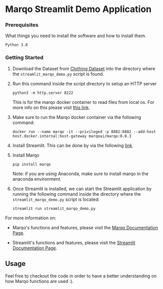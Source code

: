 # Marqo Streamlit Demo Application

### Prerequisites

What things you need to install the software and how to install them.

```
Python 3.8
```

### Getting Started

1. Download the Dataset from
    [Clothing Dataset](https://github.com/alexeygrigorev/clothing-dataset) into the directory where the `streamlit_marqo_demo.py` script is found.

2. Run this command inside the script directory to setup an HTTP server
    ```
    python3 -m http.server 8222
    ```
    This is for the marqo docker container to read files from local os.
    For more info on this please visit [this link](https://github.com/marqo-ai/marqo/issues/35).

3. Make sure to run the Marqo docker container via the following command:
    ```
    docker run --name marqo -it --privileged -p 8882:8882 --add-host host.docker.internal:host-gateway marqoai/marqo:0.0.3
    ```

4. Install Streamlit. This can be done by via the following [link](https://docs.streamlit.io/library/get-started/installation).

5. Install Marqo
    ```
    pip install marqo
    ```
    Note: if you are using Anaconda, make sure to install marqo in the anaconda environment.

6. Once Streamlit is installed, we can start the Streamlit application by running the following command inside the directory where the `streamlit_marqo_demo.py` script is located:
    ```
    streamlit run streamlit_marqo_demo.py
    ```

For more information on: 
- Marqo's functions and features, please visit the [Marqo Documentation Page](https://marqo.pages.dev/).

- Streamlit's functions and features, please visit the [Streamlit Documentation Page](https://docs.streamlit.io/).

## Usage
Feel free to checkout the code in order to have a better understanding on how Marqo functions are used :).
